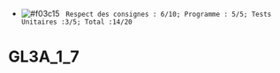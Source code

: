 - ![#f03c15](https://via.placeholder.com/15/f03c15/000000?text=+) ` Respect des consignes : 6/10; Programme : 5/5; Tests Unitaires :3/5; Total :14/20`
# GL3A_1_7
